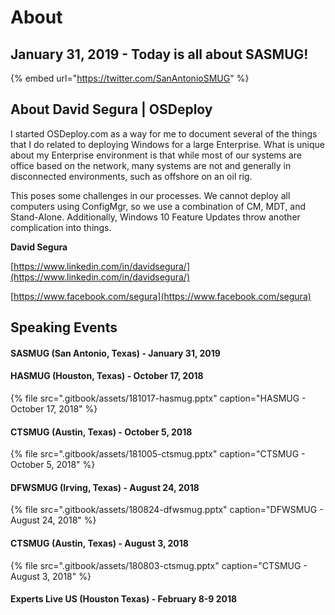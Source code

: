 # About

## January 31, 2019 - Today is all about SASMUG!

{% embed url="https://twitter.com/SanAntonioSMUG" %}

## About David Segura \| OSDeploy

I started OSDeploy.com as a way for me to document several of the things that I do related to deploying Windows for a large Enterprise.  What is unique about my Enterprise environment is that while most of our  systems are office based on the network, many systems are not and generally in disconnected environments, such as offshore on an oil rig.

This poses some challenges in our processes.  We cannot deploy all computers using ConfigMgr, so we use a combination of CM, MDT, and Stand-Alone.  Additionally, Windows 10 Feature Updates throw another complication into things.

**David Segura**

[https://www.linkedin.com/in/davidsegura/](https://www.linkedin.com/in/davidsegura/)

[https://www.facebook.com/segura](https://www.facebook.com/segura)

## Speaking Events

#### SASMUG \(San Antonio, Texas\) - January 31, 2019



#### HASMUG \(Houston, Texas\) - October 17, 2018

{% file src=".gitbook/assets/181017-hasmug.pptx" caption="HASMUG - October 17, 2018" %}

#### CTSMUG \(Austin, Texas\) - October 5, 2018

{% file src=".gitbook/assets/181005-ctsmug.pptx" caption="CTSMUG - October 5, 2018" %}

#### DFWSMUG \(Irving, Texas\) - August 24, 2018

{% file src=".gitbook/assets/180824-dfwsmug.pptx" caption="DFWSMUG - August 24, 2018" %}

#### CTSMUG \(Austin, Texas\) - August 3, 2018

{% file src=".gitbook/assets/180803-ctsmug.pptx" caption="CTSMUG - August 3, 2018" %}

#### Experts Live US \(Houston Texas\) - February 8-9 2018




